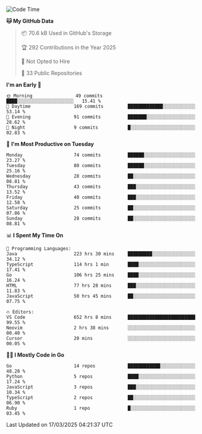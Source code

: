 <!--START_SECTION:thansetan-waka-->
![Code Time](http://img.shields.io/badge/Code%20Time-655%20hrs%2048%20mins-blue)

**🐱 My GitHub Data** 

> 📦 70.6 kB Used in GitHub's Storage 
 > 
> 🏆 292 Contributions in the Year 2025
 > 
> 🚫 Not Opted to Hire
 > 
> 📜 33 Public Repositories 
 > 

**I'm an Early 🐤** 

```text
🌞 Morning                49 commits          ████░░░░░░░░░░░░░░░░░░░░░   15.41 % 
🌆 Daytime                169 commits         █████████████░░░░░░░░░░░░   53.14 % 
🌃 Evening                91 commits          ███████░░░░░░░░░░░░░░░░░░   28.62 % 
🌙 Night                  9 commits           █░░░░░░░░░░░░░░░░░░░░░░░░   02.83 % 
```

📅 **I'm Most Productive on Tuesday** 

```text
Monday                   74 commits          ██████░░░░░░░░░░░░░░░░░░░   23.27 % 
Tuesday                  80 commits          ██████░░░░░░░░░░░░░░░░░░░   25.16 % 
Wednesday                28 commits          ██░░░░░░░░░░░░░░░░░░░░░░░   08.81 % 
Thursday                 43 commits          ███░░░░░░░░░░░░░░░░░░░░░░   13.52 % 
Friday                   40 commits          ███░░░░░░░░░░░░░░░░░░░░░░   12.58 % 
Saturday                 25 commits          ██░░░░░░░░░░░░░░░░░░░░░░░   07.86 % 
Sunday                   28 commits          ██░░░░░░░░░░░░░░░░░░░░░░░   08.81 % 
```

📊 **I Spent My Time On** 

```text
💬 Programming Languages: 
Java                     223 hrs 30 mins     █████████░░░░░░░░░░░░░░░░   34.12 % 
TypeScript               114 hrs 1 min       ████░░░░░░░░░░░░░░░░░░░░░   17.41 % 
Go                       106 hrs 25 mins     ████░░░░░░░░░░░░░░░░░░░░░   16.24 % 
HTML                     77 hrs 28 mins      ███░░░░░░░░░░░░░░░░░░░░░░   11.83 % 
JavaScript               50 hrs 45 mins      ██░░░░░░░░░░░░░░░░░░░░░░░   07.75 % 

🔥 Editors: 
VS Code                  652 hrs 8 mins      █████████████████████████   99.55 % 
Neovim                   2 hrs 38 mins       ░░░░░░░░░░░░░░░░░░░░░░░░░   00.40 % 
Cursor                   20 mins             ░░░░░░░░░░░░░░░░░░░░░░░░░   00.05 % 
```

**🧑‍💻 I Mostly Code in Go** 

```text
Go                       14 repos            ████████████░░░░░░░░░░░░░   48.28 % 
Python                   5 repos             ████░░░░░░░░░░░░░░░░░░░░░   17.24 % 
JavaScript               3 repos             ███░░░░░░░░░░░░░░░░░░░░░░   10.34 % 
TypeScript               2 repos             ██░░░░░░░░░░░░░░░░░░░░░░░   06.90 % 
Ruby                     1 repo              █░░░░░░░░░░░░░░░░░░░░░░░░   03.45 % 
```

Last Updated on 17/03/2025 04:21:37 UTC
<!--END_SECTION:thansetan-waka-->
